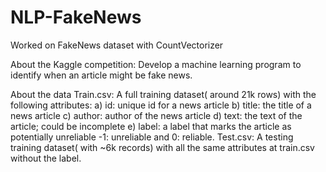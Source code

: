 # NLP-FakeNews
Worked on FakeNews dataset with CountVectorizer

About the Kaggle competition:
Develop a machine learning program to identify when an article might be fake news.

About the data
Train.csv: A full training dataset( around 21k rows) with the following attributes:
a) id: unique id for a news article
b) title: the title of a news article
c) author: author of the news article
d) text: the text of the article; could be incomplete
e) label: a label that marks the article as potentially unreliable -1: unreliable and 0: reliable.
Test.csv: A testing training dataset( with ~6k records) with all the same attributes at train.csv without the label.
